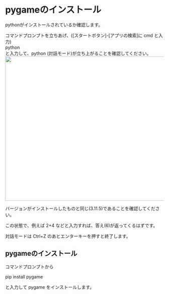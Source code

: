# pygameのインストール

<p>pythonがインストールされているか確認します。</p>
<p>コマンドプロンプトを立ちあげ、([スタートボタン]-[アプリの検索]に cmd と入力)<br />python<br />と入力して、python (対話モード)が立ち上がることを確認してください。<a href="http://science.shinshu-u.ac.jp/~tiiyama/wp-content/uploads/2023/09/2023-09-20-3.png"><img class="alignnone wp-image-196686 size-large" src="http://science.shinshu-u.ac.jp/~tiiyama/wp-content/uploads/2023/09/2023-09-20-3-1024x560.png" alt="" width="840" height="459" /></a></p>
<p>バージョンがインストールしたものと同じ(3.11.5)であることを確認してください。</p>
<p>この状態で、例えば 2+4 などと入力すれば、答え(6)が返ってくるはずです。</p>
<p>対話モードは Ctrl+Z のあとエンターキーを押すと終了します。</p>
<h2>pygameのインストール</h2>
<p>コマンドプロンプトから</p>
<p>pip install pygame</p>
<p>と入力して pygame をインストールします。</p>
